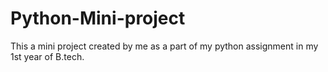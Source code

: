 # Python-Mini-project
This a mini project  created by me as a part of my python assignment in my 1st year of B.tech.
